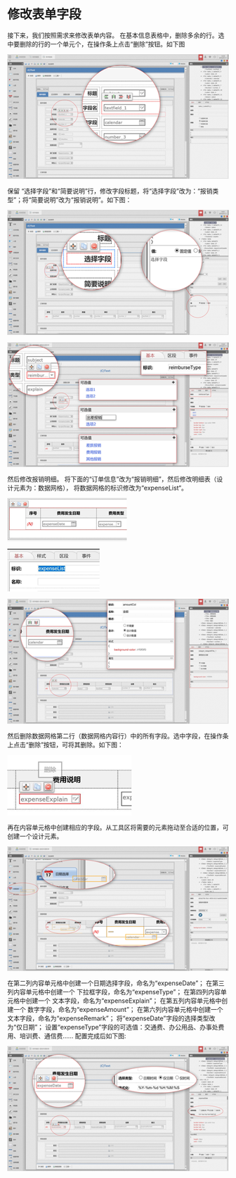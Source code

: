 # 修改表单字段

接下来，我们按照需求来修改表单内容。 在基本信息表格中，删除多余的行。选中要删除的行的一个单元个，在操作条上点击“删除”按钮。如下图



![](../../.gitbook/assets/image%20%2838%29.png)

保留 “选择字段”和“简要说明”行，修改字段标题，将“选择字段”改为：“报销类型”；将“简要说明”改为“报销说明”。如下图：

![](../../.gitbook/assets/image%20%2822%29.png)

![](../../.gitbook/assets/image%20%28117%29.png)

然后修改报销明细。 将下面的“订单信息”改为“报销明细”，然后修改明细表（设计元素为：数据网格）， 将数据网格的标识修改为“expenseList“。

![](../../.gitbook/assets/image%20%282%29.png)

![](../../.gitbook/assets/image%20%2821%29.png)



![](../../.gitbook/assets/image%20%28112%29.png)



然后删除数据网格第二行（数据网格内容行）中的所有字段。选中字段，在操作条上点击“删除”按钮，可将其删除。如下图：

![](../../.gitbook/assets/image%20%2824%29.png)

再在内容单元格中创建相应的字段。从工具区将需要的元素拖动至合适的位置，可创建一个设计元素。

![](../../.gitbook/assets/image%20%2862%29.png)

在第二列内容单元格中创建一个日期选择字段，命名为“expenseDate”； 在第三列内容单元格中创建一个 下拉框字段，命名为“expenseType”； 在第四列内容单元格中创建一个 文本字段，命名为“expenseExplain”； 在第五列内容单元格中创建一个 数字字段，命名为“expenseAmount”； 在第六列内容单元格中创建一个文本字段，命名为“expenseRemark”； 将“expenseDate”字段的选择类型改为“仅日期”； 设置“expenseType”字段的可选值：交通费、办公用品、办事处费用、培训费、通信费…… 配置完成后如下图:

![](../../.gitbook/assets/image%20%28113%29.png)









